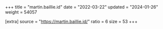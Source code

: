 +++
title = "martin.baillie.id"
date = "2022-03-22"
updated = "2024-01-26"
weight = 54057

[extra]
source = "https://martin.baillie.id/"
ratio = 6
size = 53
+++
